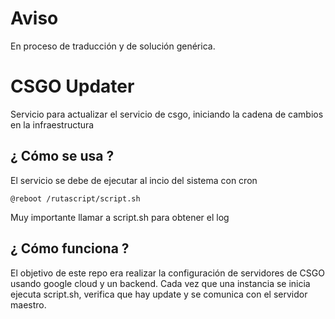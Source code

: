 # Aviso
En proceso de traducción y de solución genérica.

# CSGO Updater
Servicio para actualizar el servicio de csgo, iniciando la cadena de cambios en la infraestructura

## ¿ Cómo se usa ?
El servicio se debe de ejecutar al incio del sistema con cron
```
@reboot /rutascript/script.sh
```
Muy importante llamar a script.sh para obtener el log

## ¿ Cómo funciona ?
El objetivo de este repo era realizar la configuración de servidores de CSGO usando google cloud y un backend.
Cada vez que una instancia se inicia ejecuta script.sh, verifica que hay update y se comunica con el servidor maestro.
